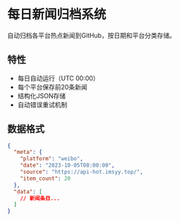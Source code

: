 # 每日新闻归档系统

自动归档各平台热点新闻到GitHub，按日期和平台分类存储。

## 特性
- 每日自动运行（UTC 00:00）
- 每个平台保存前20条新闻
- 结构化JSON存储
- 自动错误重试机制

## 数据格式
```json
{
  "meta": {
    "platform": "weibo",
    "date": "2023-10-05T08:00:00",
    "source": "https://api-hot.imsyy.top/",
    "item_count": 20
  },
  "data": [
    // 新闻条目...
  ]
}
